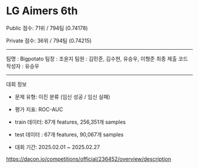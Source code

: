 # LG Aimers 6th

Public 점수: 71위 / 794팀 (0.74178)

Private 점수: 36위 / 794팀 (0.74215)

---

팀명 : Bigpotato
팀장 : 조윤지
팀원 : 김민준, 김수현, 유승우, 이형준
최종 제출 코드 작성자 : 유승우

---

대회 정보

- 문제 유형: 이진 분류 (임신 성공 / 임신 실패)

- 평가 지표: ROC-AUC

- train 데이터: 67개 features, 256,351개 samples
- test 데이터 : 67개 features, 90,067개 samples
  
- 대회 기간: 2025.02.01 ~ 2025.02.27

https://dacon.io/competitions/official/236452/overview/description

